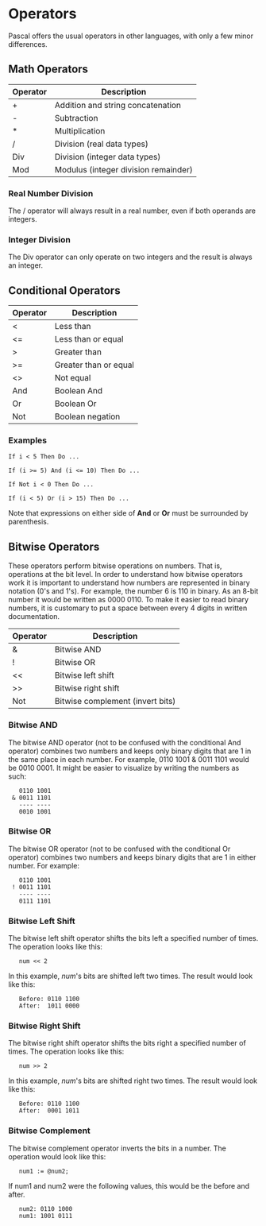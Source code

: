 # Operators

Pascal offers the usual operators in other languages, with only a few minor differences.

## Math Operators

| Operator | Description                          |
| -------- | -------------------------------------|
| +        | Addition and string concatenation    |
| -        | Subtraction                          |
| *        | Multiplication                       |
| /        | Division (real data types)           |
| Div      | Division (integer data types)        |
| Mod      | Modulus (integer division remainder) |

### Real Number Division

The / operator will always result in a real number, even if both operands are integers.

### Integer Division

The Div operator can only operate on two integers and the result is always an integer.

## Conditional Operators

| Operator | Description           |
| -------- | --------------------- |
| <        | Less than             |
| <=       | Less than or equal    |
| >        | Greater than          |
| >=       | Greater than or equal |
| <>       | Not equal             |
| And      | Boolean And           |
| Or       | Boolean Or            |
| Not      | Boolean negation      |

### Examples

```
If i < 5 Then Do ...

If (i >= 5) And (i <= 10) Then Do ...

If Not i < 0 Then Do ...

If (i < 5) Or (i > 15) Then Do ...
```

Note that expressions on either side of **And** or **Or** must be surrounded by parenthesis.

## Bitwise Operators

These operators perform bitwise operations on numbers. That is, operations at the bit level. In order
to understand how bitwise operators work it is important to understand how numbers are represented in
binary notation (0's and 1's). For example, the number 6 is 110 in binary. As an 8-bit number it would be written as 0000 0110. To make it easier to read binary numbers, it is customary to put a space between
every 4 digits in written documentation.

| Operator | Description                      |
| -------- | -------------------------------- |
| &        | Bitwise AND                      |
| !        | Bitwise OR                       |
| <<       | Bitwise left shift               |
| >>       | Bitwise right shift              |
| Not      | Bitwise complement (invert bits) |

### Bitwise AND

The bitwise AND operator (not to be confused with the conditional And operator)
combines two numbers and keeps only binary digits that are 1 in the same place in each number.
For example, 0110 1001 & 0011 1101 would be 0010 0001. It might be easier to visualize by
writing the numbers as such:

```
   0110 1001
 & 0011 1101
   ---- ----
   0010 1001
```

### Bitwise OR

The bitwise OR operator (not to be confused with the conditional Or operator)
combines two numbers and keeps binary digits that are 1 in either number.
For example:

```
   0110 1001
 ! 0011 1101
   ---- ----
   0111 1101
```

### Bitwise Left Shift

The bitwise left shift operator shifts the bits left a specified number of times.
The operation looks like this:

```
   num << 2
```

In this example, *num*'s bits are shifted left two times. The result would look
like this:

```
   Before: 0110 1100
   After:  1011 0000
```

### Bitwise Right Shift

The bitwise right shift operator shifts the bits right a specified number of times.
The operation looks like this:

```
   num >> 2
```

In this example, *num*'s bits are shifted right two times. The result would look
like this:

```
   Before: 0110 1100
   After:  0001 1011
```

### Bitwise Complement

The bitwise complement operator inverts the bits in a number. The operation would
look like this:

```
   num1 := @num2;
```

If num1 and num2 were the following values, this would be the before and after.

```
   num2: 0110 1000
   num1: 1001 0111
```
